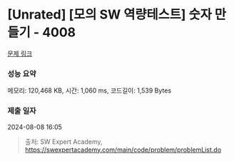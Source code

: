 # [Unrated] [모의 SW 역량테스트] 숫자 만들기 - 4008 

[문제 링크](https://swexpertacademy.com/main/code/problem/problemDetail.do?contestProbId=AWIeRZV6kBUDFAVH) 

### 성능 요약

메모리: 120,468 KB, 시간: 1,060 ms, 코드길이: 1,539 Bytes

### 제출 일자

2024-08-08 16:05



> 출처: SW Expert Academy, https://swexpertacademy.com/main/code/problem/problemList.do